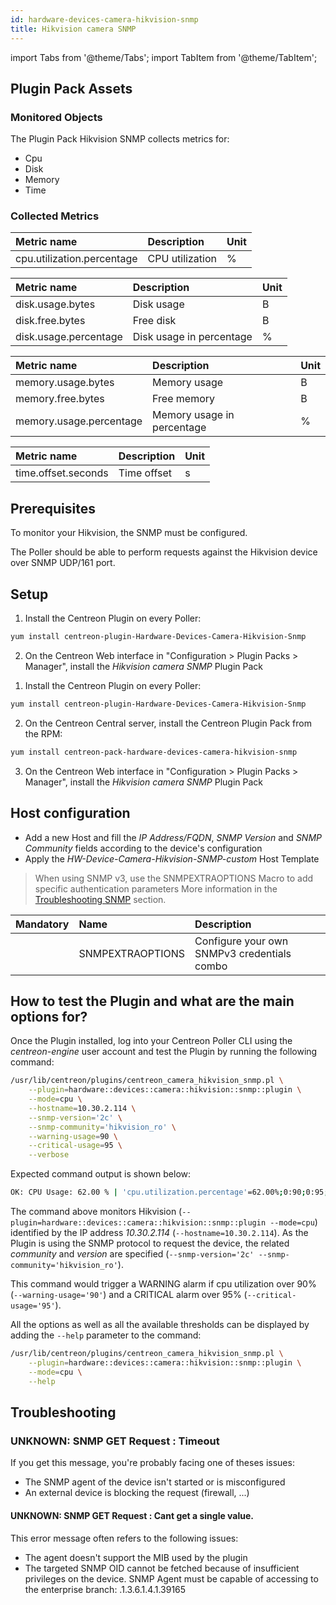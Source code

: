 ```yaml
---
id: hardware-devices-camera-hikvision-snmp
title: Hikvision camera SNMP
---
```

import Tabs from '@theme/Tabs';
import TabItem from '@theme/TabItem';


## Plugin Pack Assets

### Monitored Objects

The Plugin Pack Hikvision SNMP collects metrics for:
* Cpu
* Disk
* Memory
* Time

### Collected Metrics

<Tabs groupId="sync">
<TabItem value="Cpu" label="Cpu">

| Metric name                              | Description              | Unit |
| :--------------------------------------- | :----------------------- | :--- |
| cpu.utilization.percentage               | CPU utilization          | %    |

</TabItem>
<TabItem value="Disk" label="Disk">

| Metric name           | Description                             | Unit  |
| :-------------------- | :-------------------------------------- | :---- |
| disk.usage.bytes      | Disk usage                              | B     |
| disk.free.bytes       | Free disk                               | B     |
| disk.usage.percentage | Disk usage in percentage                | %     |

</TabItem>
<TabItem value="Memory" label="Memory">

| Metric name             | Description                               | Unit  |
| :---------------------- | :---------------------------------------- | :---- |
| memory.usage.bytes      | Memory usage                              | B     |
| memory.free.bytes       | Free memory                               | B     |
| memory.usage.percentage | Memory usage in percentage                | %     |

</TabItem>
<TabItem value="Time" label="Time">

| Metric name            | Description                               | Unit  |
| :--------------------- | :---------------------------------------- | :---- |
| time.offset.seconds    | Time offset                               | s     |

</TabItem>
</Tabs>

## Prerequisites

To monitor your Hikvision, the SNMP must be configured.

The Poller should be able to perform requests against the Hikvision device over SNMP UDP/161 port. 

## Setup

<Tabs groupId="sync">
<TabItem value="Online License" label="Online License">

1. Install the Centreon Plugin on every Poller:

```bash
yum install centreon-plugin-Hardware-Devices-Camera-Hikvision-Snmp
```

2. On the Centreon Web interface in "Configuration > Plugin Packs > Manager", install the *Hikvision camera SNMP* Plugin Pack

</TabItem>
<TabItem value="Offline License" label="Offline License">

1. Install the Centreon Plugin on every Poller:

```bash
yum install centreon-plugin-Hardware-Devices-Camera-Hikvision-Snmp
```

2. On the Centreon Central server, install the Centreon Plugin Pack from the RPM:

```bash
yum install centreon-pack-hardware-devices-camera-hikvision-snmp
```

3. On the Centreon Web interface in "Configuration > Plugin Packs > Manager", install the *Hikvision camera SNMP* Plugin Pack

</TabItem>
</Tabs>

## Host configuration

* Add a new Host and fill the *IP Address/FQDN*, *SNMP Version* and *SNMP Community* fields according to the device's configuration
* Apply the *HW-Device-Camera-Hikvision-SNMP-custom* Host Template

> When using SNMP v3, use the SNMPEXTRAOPTIONS Macro to add specific authentication parameters 
 More information in the [Troubleshooting SNMP](../getting-started/how-to-guides/troubleshooting-plugins.md#snmpv3-options-mapping) section.

| Mandatory | Name             | Description                                    |
| :-------- | :--------------- | :--------------------------------------------- |
|           | SNMPEXTRAOPTIONS | Configure your own SNMPv3 credentials combo    |

## How to test the Plugin and what are the main options for?

Once the Plugin installed, log into your Centreon Poller CLI using the *centreon-engine* user account
and test the Plugin by running the following command:

```bash
/usr/lib/centreon/plugins/centreon_camera_hikvision_snmp.pl \
    --plugin=hardware::devices::camera::hikvision::snmp::plugin \
    --mode=cpu \
    --hostname=10.30.2.114 \
    --snmp-version='2c' \
    --snmp-community='hikvision_ro' \
    --warning-usage=90 \
    --critical-usage=95 \
    --verbose
```

Expected command output is shown below:

```bash
OK: CPU Usage: 62.00 % | 'cpu.utilization.percentage'=62.00%;0:90;0:95;0;100
```

The command above monitors Hikvision (```--plugin=hardware::devices::camera::hikvision::snmp::plugin --mode=cpu```) identified
by the IP address *10.30.2.114* (```--hostname=10.30.2.114```). As the Plugin is using the SNMP protocol to request the device, the related
*community* and *version* are specified (```--snmp-version='2c' --snmp-community='hikvision_ro'```).

This command would trigger a WARNING alarm if cpu utilization over 90% 
(```--warning-usage='90'```) and a CRITICAL alarm over 95% (```--critical-usage='95'```).

All the options as well as all the available thresholds can be displayed by adding the  ```--help```
parameter to the command:

```bash
/usr/lib/centreon/plugins/centreon_camera_hikvision_snmp.pl \
    --plugin=hardware::devices::camera::hikvision::snmp::plugin \
    --mode=cpu \
    --help
```

## Troubleshooting

### UNKNOWN: SNMP GET Request : Timeout

If you get this message, you're probably facing one of theses issues:
* The SNMP agent of the device isn't started or is misconfigured
* An external device is blocking the request (firewall, ...)

#### UNKNOWN: SNMP GET Request : Cant get a single value.

This error message often refers to the following issues: 
  - The agent doesn't support the MIB used by the plugin
  - The targeted SNMP OID cannot be fetched because of insufficient privileges on the device. 
    SNMP Agent must be capable of accessing to the enterprise branch: .1.3.6.1.4.1.39165
